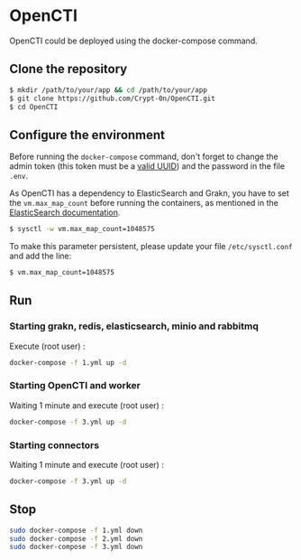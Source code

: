# OpenCTI

OpenCTI could be deployed using the docker-compose command.

## Clone the repository

```bash
$ mkdir /path/to/your/app && cd /path/to/your/app
$ git clone https://github.com/Crypt-0n/OpenCTI.git
$ cd OpenCTI
```

## Configure the environment

Before running the `docker-compose` command, don't forget to change the admin token (this token must be a [valid UUID](https://www.uuidgenerator.net/)) and the password in the file `.env`.

As OpenCTI has a dependency to ElasticSearch and Grakn, you have to set the `vm.max_map_count` before running the containers, as mentioned in the [ElasticSearch documentation](https://www.elastic.co/guide/en/elasticsearch/reference/current/docker.html#docker-cli-run-prod-mode).

```bash
$ sysctl -w vm.max_map_count=1048575
```

To make this parameter persistent, please update your file `/etc/sysctl.conf` and add the line:
```bash
$ vm.max_map_count=1048575
```

## Run

### Starting grakn, redis, elasticsearch, minio and rabbitmq

Execute (root user) :
```bash
docker-compose -f 1.yml up -d
```

### Starting OpenCTI and worker

Waiting 1 minute and execute (root user) :
```bash
docker-compose -f 3.yml up -d
```

### Starting connectors

Waiting 1 minute and execute (root user) :
```bash
docker-compose -f 3.yml up -d
```

## Stop

```bash
sudo docker-compose -f 1.yml down
sudo docker-compose -f 2.yml down
sudo docker-compose -f 3.yml down
```
